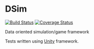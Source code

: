 # DSim 
[![Build Status](https://travis-ci.org/skhoroshavin/dsim.svg?branch=master)](https://travis-ci.org/skhoroshavin/dsim)
[![Coverage Status](https://coveralls.io/repos/github/skhoroshavin/dsim/badge.svg?branch=master)](https://coveralls.io/github/skhoroshavin/dsim?branch=master)

Data oriented simulation/game framework

Tests written using <a href="http://www.throwtheswitch.org/unity">Unity</a> framework.

